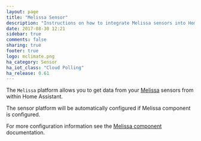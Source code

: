 ```yaml
---
layout: page
title: "Melissa Sensor"
description: "Instructions on how to integrate Melissa sensors into Home Assistant."
date: 2017-08-30 12:21
sidebar: true
comments: false
sharing: true
footer: true
logo: mclimate.png
ha_category: Sensor
ha_iot_class: "Cloud Polling"
ha_release: 0.61
---
```


The `Melissa` platform allows you to get data from your [Melissa](http://seemelissa.com/) sensors from within Home Assistant.
  
The sensor platform will be automatically configured if Melissa component is configured.

For more configuration information see the [Melissa component](/components/melissa/) documentation.
